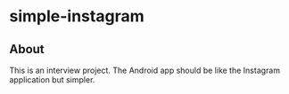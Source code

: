 # simple-instagram

## <a name="About">About</a>
This is an interview project. The Android app should be like the Instagram application but
simpler. 